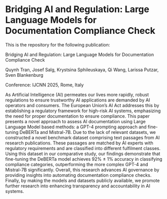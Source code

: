 # Bridging AI and Regulation: Large Language Models for Documentation Compliance Check

This is the repository for the following publication:

Bridging AI and Regulation: Large Language Models for Documentation Compliance Check

Quynh Tran, Josef Salg, Krystsina Sphileuskaya, Qi Wang, Larissa Putzar, Sven Blankenburg

Conference: IJCNN 2025, Rome, Italy


As Artificial Intelligence (AI) permeates our lives more rapidly, robust regulations to ensure trustworthy AI applications are demanded by AI operators and consumers. The European Union’s AI Act addresses this by establishing a regulatory framework for high-risk AI systems, emphasizing the need for proper documentation to ensure compliance. This paper presents a novel approach to assess AI documentation using Large Language Model based methods: a GPT-4 prompting approach and fine-tuning DeBERTa and Mistral-7B. Due to the lack of relevant datasets, we constructed a novel benchmark dataset comprising text passages from AI research publications. These passages are matched by AI experts with regulatory requirements and are classified into different fulfilment classes. Using this dataset in our comparative study, our findings demonstrate that fine-tuning the DeBERTa model achieves 92\% ± 1\% accuracy in classifying compliance categories, outperforming the more complex GPT-4 and Mistral-7B significantly. Overall, this research advances AI governance by providing insights into automating documentation compliance checks. Finally, by making the models and datasets publicly available, we promote further research into enhancing transparency and accountability in AI systems.
